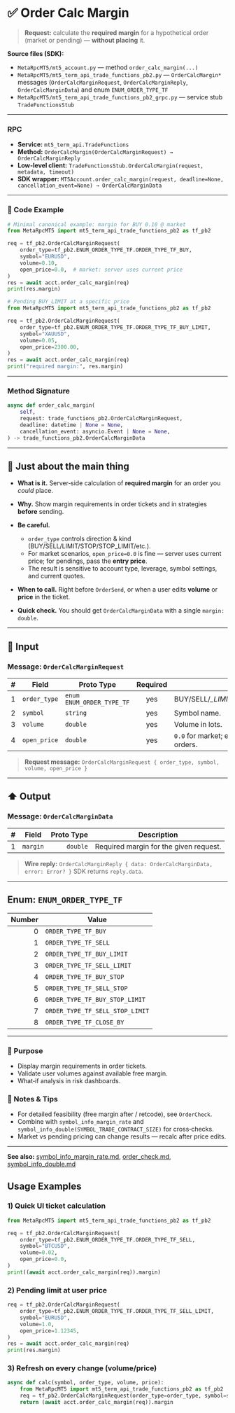 # ✅ Order Calc Margin

> **Request:** calculate the **required margin** for a hypothetical order (market or pending) — **without placing** it.

**Source files (SDK):**

* `MetaRpcMT5/mt5_account.py` — method `order_calc_margin(...)`
* `MetaRpcMT5/mt5_term_api_trade_functions_pb2.py` — `OrderCalcMargin*` messages (`OrderCalcMarginRequest`, `OrderCalcMarginReply`, `OrderCalcMarginData`) and enum `ENUM_ORDER_TYPE_TF`
* `MetaRpcMT5/mt5_term_api_trade_functions_pb2_grpc.py` — service stub `TradeFunctionsStub`

---

### RPC

* **Service:** `mt5_term_api.TradeFunctions`
* **Method:** `OrderCalcMargin(OrderCalcMarginRequest) → OrderCalcMarginReply`
* **Low-level client:** `TradeFunctionsStub.OrderCalcMargin(request, metadata, timeout)`
* **SDK wrapper:** `MT5Account.order_calc_margin(request, deadline=None, cancellation_event=None) → OrderCalcMarginData`

---

### 🔗 Code Example

```python
# Minimal canonical example: margin for BUY 0.10 @ market
from MetaRpcMT5 import mt5_term_api_trade_functions_pb2 as tf_pb2

req = tf_pb2.OrderCalcMarginRequest(
    order_type=tf_pb2.ENUM_ORDER_TYPE_TF.ORDER_TYPE_TF_BUY,
    symbol="EURUSD",
    volume=0.10,
    open_price=0.0,  # market: server uses current price
)
res = await acct.order_calc_margin(req)
print(res.margin)
```

```python
# Pending BUY_LIMIT at a specific price
from MetaRpcMT5 import mt5_term_api_trade_functions_pb2 as tf_pb2

req = tf_pb2.OrderCalcMarginRequest(
    order_type=tf_pb2.ENUM_ORDER_TYPE_TF.ORDER_TYPE_TF_BUY_LIMIT,
    symbol="XAUUSD",
    volume=0.05,
    open_price=2300.00,
)
res = await acct.order_calc_margin(req)
print("required margin:", res.margin)
```

---

### Method Signature

```python
async def order_calc_margin(
    self,
    request: trade_functions_pb2.OrderCalcMarginRequest,
    deadline: datetime | None = None,
    cancellation_event: asyncio.Event | None = None,
) -> trade_functions_pb2.OrderCalcMarginData
```

---

## 💬 Just about the main thing

* **What is it.** Server‑side calculation of **required margin** for an order you *could* place.
* **Why.** Show margin requirements in order tickets and in strategies **before** sending.
* **Be careful.**

  * `order_type` controls direction & kind (BUY/SELL/LIMIT/STOP/STOP\_LIMIT/etc.).
  * For market scenarios, `open_price=0.0` is fine — server uses current price; for pendings, pass the **entry price**.
  * The result is sensitive to account type, leverage, symbol settings, and current quotes.
* **When to call.** Right before `OrderSend`, or when a user edits **volume** or **price** in the ticket.
* **Quick check.** You should get `OrderCalcMarginData` with a single `margin: double`.

---

## 🔽 Input

### Message: `OrderCalcMarginRequest`

|  # | Field        | Proto Type                | Required | Description                                       |
| -: | ------------ | ------------------------- | :------: | ------------------------------------------------- |
|  1 | `order_type` | `enum ENUM_ORDER_TYPE_TF` |    yes   | BUY/SELL/*\_LIMIT/*\_STOP/\*\_STOP\_LIMIT/etc.    |
|  2 | `symbol`     | `string`                  |    yes   | Symbol name.                                      |
|  3 | `volume`     | `double`                  |    yes   | Volume in lots.                                   |
|  4 | `open_price` | `double`                  |    yes   | `0.0` for market; entry price for pending orders. |

> **Request message:** `OrderCalcMarginRequest { order_type, symbol, volume, open_price }`

---

## ⬆️ Output

### Message: `OrderCalcMarginData`

|  # | Field    | Proto Type | Description                            |
| -: | -------- | ---------: | -------------------------------------- |
|  1 | `margin` |   `double` | Required margin for the given request. |

> **Wire reply:** `OrderCalcMarginReply { data: OrderCalcMarginData, error: Error? }`
> SDK returns `reply.data`.

---

## Enum: `ENUM_ORDER_TYPE_TF`

| Number | Value                           |
| -----: | ------------------------------- |
|      0 | `ORDER_TYPE_TF_BUY`             |
|      1 | `ORDER_TYPE_TF_SELL`            |
|      2 | `ORDER_TYPE_TF_BUY_LIMIT`       |
|      3 | `ORDER_TYPE_TF_SELL_LIMIT`      |
|      4 | `ORDER_TYPE_TF_BUY_STOP`        |
|      5 | `ORDER_TYPE_TF_SELL_STOP`       |
|      6 | `ORDER_TYPE_TF_BUY_STOP_LIMIT`  |
|      7 | `ORDER_TYPE_TF_SELL_STOP_LIMIT` |
|      8 | `ORDER_TYPE_TF_CLOSE_BY`        |

---

### 🎯 Purpose

* Display margin requirements in order tickets.
* Validate user volumes against available free margin.
* What‑if analysis in risk dashboards.

### 🧩 Notes & Tips

* For detailed feasibility (free margin after / retcode), see `OrderCheck`.
* Combine with `symbol_info_margin_rate` and `symbol_info_double(SYMBOL_TRADE_CONTRACT_SIZE)` for cross‑checks.
* Market vs pending pricing can change results — recalc after price edits.

---

**See also:** [symbol\_info\_margin\_rate.md](../Symbols_and_Market/symbol_info_margin_rate.md), [order\_check.md](./order_check.md), [symbol\_info\_double.md](../Symbols_and_Market/symbol_info_double.md)

## Usage Examples

### 1) Quick UI ticket calculation

```python
from MetaRpcMT5 import mt5_term_api_trade_functions_pb2 as tf_pb2

req = tf_pb2.OrderCalcMarginRequest(
    order_type=tf_pb2.ENUM_ORDER_TYPE_TF.ORDER_TYPE_TF_SELL,
    symbol="BTCUSD",
    volume=0.02,
    open_price=0.0,
)
print((await acct.order_calc_margin(req)).margin)
```

### 2) Pending limit at user price

```python
req = tf_pb2.OrderCalcMarginRequest(
    order_type=tf_pb2.ENUM_ORDER_TYPE_TF.ORDER_TYPE_TF_SELL_LIMIT,
    symbol="EURUSD",
    volume=1.0,
    open_price=1.12345,
)
res = await acct.order_calc_margin(req)
print(res.margin)
```

### 3) Refresh on every change (volume/price)

```python
async def calc(symbol, order_type, volume, price):
    from MetaRpcMT5 import mt5_term_api_trade_functions_pb2 as tf_pb2
    req = tf_pb2.OrderCalcMarginRequest(order_type=order_type, symbol=symbol, volume=volume, open_price=price)
    return (await acct.order_calc_margin(req)).margin
```
